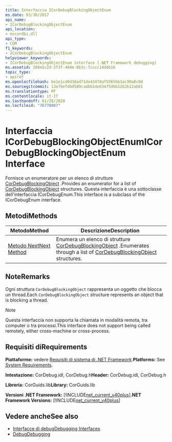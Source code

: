 ```yaml
---
title: Interfaccia ICorDebugBlockingObjectEnum
ms.date: 03/30/2017
api_name:
- ICorDebugBlockingObjectEnum
api_location:
- mscordbi.dll
api_type:
- COM
f1_keywords:
- ICorDebugBlockingObjectEnum
helpviewer_keywords:
- ICorDebugBlockingObjectEnum interface [.NET Framework debugging]
ms.assetid: 208e5c2d-3f3f-404e-8b3c-7cccc14ddb16
topic_type:
- apiref
ms.openlocfilehash: be1e1cd0d38ad71de43478af5565bb1ac98a8c0d
ms.sourcegitcommit: 13e79efdbd589cad6b1de634f5d6b1262b12ab01
ms.translationtype: MT
ms.contentlocale: it-IT
ms.lasthandoff: 01/28/2020
ms.locfileid: "76778007"
---
```

# <a name="icordebugblockingobjectenum-interface"></a><span data-ttu-id="4a6b7-102">Interfaccia ICorDebugBlockingObjectEnum</span><span class="sxs-lookup"><span data-stu-id="4a6b7-102">ICorDebugBlockingObjectEnum Interface</span></span>
<span data-ttu-id="4a6b7-103">Fornisce un enumeratore per un elenco di strutture [CorDebugBlockingObject](cordebugblockingobject-structure.md) .</span><span class="sxs-lookup"><span data-stu-id="4a6b7-103">Provides an enumerator for a list of [CorDebugBlockingObject](cordebugblockingobject-structure.md) structures.</span></span> <span data-ttu-id="4a6b7-104">Questa interfaccia è una sottoclasse dell'interfaccia ICorDebugEnum.</span><span class="sxs-lookup"><span data-stu-id="4a6b7-104">This interface is a subclass of the ICorDebugEnum interface.</span></span>  
  
## <a name="methods"></a><span data-ttu-id="4a6b7-105">Metodi</span><span class="sxs-lookup"><span data-stu-id="4a6b7-105">Methods</span></span>  
  
|<span data-ttu-id="4a6b7-106">Metodo</span><span class="sxs-lookup"><span data-stu-id="4a6b7-106">Method</span></span>|<span data-ttu-id="4a6b7-107">Descrizione</span><span class="sxs-lookup"><span data-stu-id="4a6b7-107">Description</span></span>|  
|------------|-----------------|  
|[<span data-ttu-id="4a6b7-108">Metodo Next</span><span class="sxs-lookup"><span data-stu-id="4a6b7-108">Next Method</span></span>](icordebugblockingobjectenum-next-method.md)|<span data-ttu-id="4a6b7-109">Enumera un elenco di strutture [CorDebugBlockingObject](cordebugblockingobject-structure.md) .</span><span class="sxs-lookup"><span data-stu-id="4a6b7-109">Enumerates through a list of [CorDebugBlockingObject](cordebugblockingobject-structure.md) structures.</span></span>|  
  
## <a name="remarks"></a><span data-ttu-id="4a6b7-110">Note</span><span class="sxs-lookup"><span data-stu-id="4a6b7-110">Remarks</span></span>  
 <span data-ttu-id="4a6b7-111">Ogni struttura `CorDebugBlockingObject` rappresenta un oggetto che blocca un thread.</span><span class="sxs-lookup"><span data-stu-id="4a6b7-111">Each `CorDebugBlockingObject` structure represents an object that is blocking a thread.</span></span>  
  
> [!NOTE]
> <span data-ttu-id="4a6b7-112">Questa interfaccia non supporta la chiamata in modalità remota, tra computer o tra processi.</span><span class="sxs-lookup"><span data-stu-id="4a6b7-112">This interface does not support being called remotely, either cross-machine or cross-process.</span></span>  
  
## <a name="requirements"></a><span data-ttu-id="4a6b7-113">Requisiti di</span><span class="sxs-lookup"><span data-stu-id="4a6b7-113">Requirements</span></span>  
 <span data-ttu-id="4a6b7-114">**Piattaforme:** vedere [Requisiti di sistema di .NET Framework](../../../../docs/framework/get-started/system-requirements.md).</span><span class="sxs-lookup"><span data-stu-id="4a6b7-114">**Platforms:** See [System Requirements](../../../../docs/framework/get-started/system-requirements.md).</span></span>  
  
 <span data-ttu-id="4a6b7-115">**Intestazione:** CorDebug.idl, CorDebug.h</span><span class="sxs-lookup"><span data-stu-id="4a6b7-115">**Header:** CorDebug.idl, CorDebug.h</span></span>  
  
 <span data-ttu-id="4a6b7-116">**Libreria:** CorGuids.lib</span><span class="sxs-lookup"><span data-stu-id="4a6b7-116">**Library:** CorGuids.lib</span></span>  
  
 <span data-ttu-id="4a6b7-117">**Versioni .NET Framework:** [!INCLUDE[net_current_v40plus](../../../../includes/net-current-v40plus-md.md)]</span><span class="sxs-lookup"><span data-stu-id="4a6b7-117">**.NET Framework Versions:** [!INCLUDE[net_current_v40plus](../../../../includes/net-current-v40plus-md.md)]</span></span>  
  
## <a name="see-also"></a><span data-ttu-id="4a6b7-118">Vedere anche</span><span class="sxs-lookup"><span data-stu-id="4a6b7-118">See also</span></span>

- [<span data-ttu-id="4a6b7-119">Interfacce di debug</span><span class="sxs-lookup"><span data-stu-id="4a6b7-119">Debugging Interfaces</span></span>](debugging-interfaces.md)
- [<span data-ttu-id="4a6b7-120">Debug</span><span class="sxs-lookup"><span data-stu-id="4a6b7-120">Debugging</span></span>](index.md)
